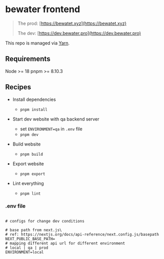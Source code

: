 # bewater frontend

> The prod: [https://bewatet.xyz](https://bewatet.xyz)
> 
> The dev: [https://dev.bewater.pro](https://dev.bewater.pro)

This repo is managed via [Yarn](https://yarnpkg.com).

## Requirements

Node >= 18
pnpm >= 8.10.3

## Recipes

- Install dependencies

  - `pnpm install`

- Start dev website with qa backend server

  - set `ENVIRONMENT=qa` in `.env` file
  - `pnpm dev`

- Build website
  - `pnpm build`
- Export website
  - `pnpm export`
- Lint everything
  - `pnpm lint`

### .env file

```

# configs for change dev conditions

# base path from next.js\
# ref: https://nextjs.org/docs/api-reference/next.config.js/basepath
NEXT_PUBLIC_BASE_PATH=
# mapping different api url for different environment
# local | qa | prod
ENVIRONMENT=local
```
